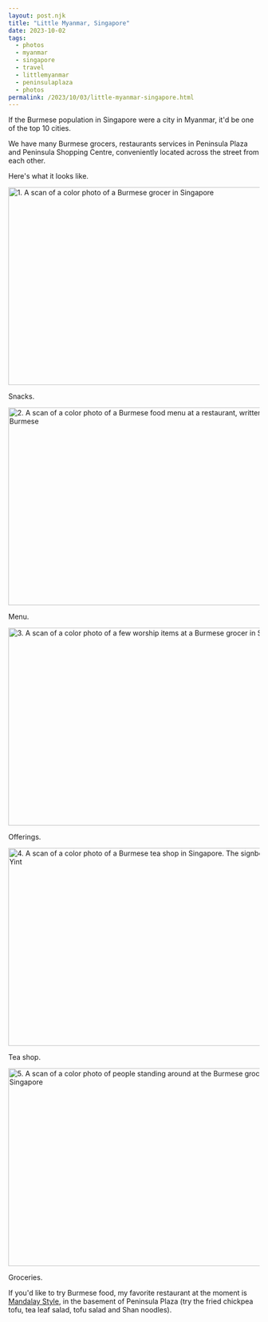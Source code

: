 ```yaml
---
layout: post.njk
title: "Little Myanmar, Singapore"
date: 2023-10-02
tags:
  - photos
  - myanmar
  - singapore
  - travel
  - littlemyanmar
  - peninsulaplaza
  - photos
permalink: /2023/10/03/little-myanmar-singapore.html
---
```

If the Burmese population in Singapore were a city in Myanmar, it'd be one of the top 10 cities. 

We have many Burmese grocers, restaurants services in Peninsula Plaza and Peninsula Shopping Centre, conveniently located across the street from each other.

Here's what it looks like. 

<img src="/photos/uploads/001073050019.jpg" width="600" height="397" alt="1. A scan of a color photo of a Burmese grocer in Singapore ">

Snacks.

<img src="/photos/uploads/001073050018.jpg" width="600" height="397" alt="2. A scan of a color photo of a Burmese food menu at a restaurant, written entirely in Burmese">

Menu.

<img src="/photos/uploads/001073050013.jpg" width="600" height="397" alt="3. A scan of a color photo of a few worship items at a Burmese grocer in Singapore">

Offerings.

<img src="/photos/uploads/001073050016.jpg" width="600" height="397" alt="4. A scan of a color photo of a Burmese tea shop in Singapore. The signboard says Ye Yint">

Tea shop.

<img src="/photos/uploads/001073050011-2.jpg" width="600" height="397" alt="5. A scan of a color photo of people standing around at the Burmese grocer in Singapore ">

Groceries.

If you'd like to try Burmese food, my favorite restaurant at the moment is [Mandalay Style](https://maps.app.goo.gl/TLs2BWKevqyBg6h87), in the basement of Peninsula Plaza (try the fried chickpea tofu, tea leaf salad, tofu salad and Shan noodles).
